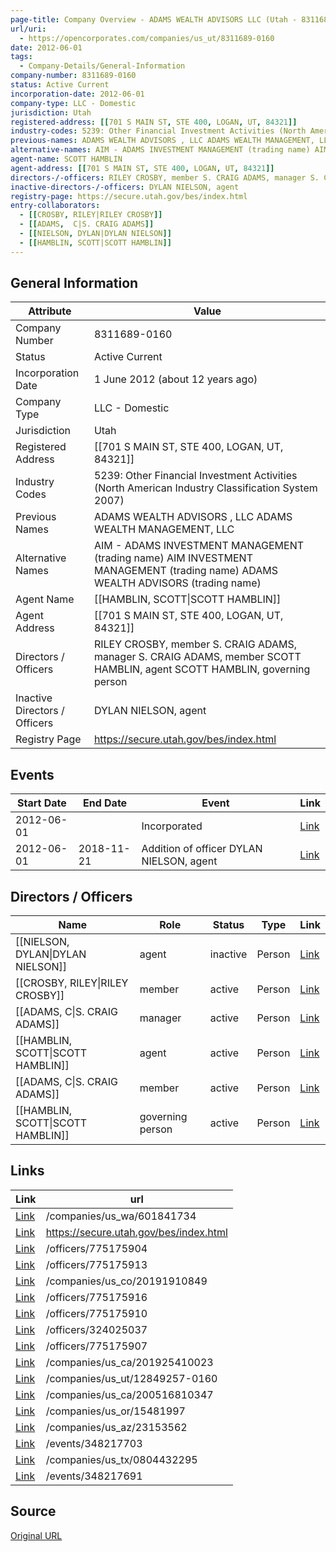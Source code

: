 ```yaml
---
page-title: Company Overview - ADAMS WEALTH ADVISORS LLC (Utah - 8311689-0160)
url/uri:
  - https://opencorporates.com/companies/us_ut/8311689-0160
date: 2012-06-01
tags:
  - Company-Details/General-Information
company-number: 8311689-0160
status: Active Current
incorporation-date: 2012-06-01
company-type: LLC - Domestic
jurisdiction: Utah
registered-address: [[701 S MAIN ST, STE 400, LOGAN, UT, 84321]]
industry-codes: 5239: Other Financial Investment Activities (North American Industry Classification System 2007)
previous-names: ADAMS WEALTH ADVISORS , LLC ADAMS WEALTH MANAGEMENT, LLC
alternative-names: AIM - ADAMS INVESTMENT MANAGEMENT (trading name) AIM INVESTMENT MANAGEMENT (trading name) ADAMS WEALTH ADVISORS (trading name)
agent-name: SCOTT HAMBLIN
agent-address: [[701 S MAIN ST, STE 400, LOGAN, UT, 84321]]
directors-/-officers: RILEY CROSBY, member S. CRAIG ADAMS, manager S. CRAIG ADAMS, member SCOTT HAMBLIN, agent SCOTT HAMBLIN, governing person
inactive-directors-/-officers: DYLAN NIELSON, agent
registry-page: https://secure.utah.gov/bes/index.html
entry-collaborators:
  - [[CROSBY, RILEY|RILEY CROSBY]]
  - [[ADAMS,  C|S. CRAIG ADAMS]]
  - [[NIELSON, DYLAN|DYLAN NIELSON]]
  - [[HAMBLIN, SCOTT|SCOTT HAMBLIN]]
---
```


## General Information
| Attribute          | Value                                       |
|--------------------|---------------------------------------------|
| Company Number     | 8311689-0160                                |
| Status             | Active Current                              |
| Incorporation Date | 1 June 2012 (about 12 years ago)            |
| Company Type       | LLC - Domestic                              |
| Jurisdiction       | Utah                                        |
| Registered Address | [[701 S MAIN ST, STE 400, LOGAN, UT, 84321]] |
| Industry Codes     | 5239: Other Financial Investment Activities (North American Industry Classification System 2007) |
| Previous Names     | ADAMS WEALTH ADVISORS , LLC ADAMS WEALTH MANAGEMENT, LLC |
| Alternative Names  | AIM - ADAMS INVESTMENT MANAGEMENT (trading name) AIM INVESTMENT MANAGEMENT (trading name) ADAMS WEALTH ADVISORS (trading name) |
| Agent Name         | [[HAMBLIN, SCOTT\|SCOTT HAMBLIN]]           |
| Agent Address      | [[701 S MAIN ST, STE 400, LOGAN, UT, 84321]] |
| Directors / Officers | RILEY CROSBY, member S. CRAIG ADAMS, manager S. CRAIG ADAMS, member SCOTT HAMBLIN, agent SCOTT HAMBLIN, governing person |
| Inactive Directors / Officers | DYLAN NIELSON, agent                        |
| Registry Page      | https://secure.utah.gov/bes/index.html      |

## Events

| Start Date | End Date   | Event                                                   | Link |
|------------|------------|-------------------------------------------------------|------|
| 2012-06-01 |            | Incorporated                                            | [Link](https://opencorporates.com/events/348217703) |
| 2012-06-01 | 2018-11-21 | Addition of officer DYLAN NIELSON, agent                | [Link](https://opencorporates.com/events/348217691) |

## Directors / Officers
| Name                 | Role            | Status     | Type        | Link |
|----------------------|-----------------|------------|-------------|------|
| [[NIELSON, DYLAN\|DYLAN NIELSON]] | agent           | inactive   | Person      | [Link](https://opencorporates.com/officers/324025037) |
| [[CROSBY, RILEY\|RILEY CROSBY]] | member          | active     | Person      | [Link](https://opencorporates.com/officers/775175904) |
| [[ADAMS,  C\|S. CRAIG ADAMS]] | manager         | active     | Person      | [Link](https://opencorporates.com/officers/775175907) |
| [[HAMBLIN, SCOTT\|SCOTT HAMBLIN]] | agent           | active     | Person      | [Link](https://opencorporates.com/officers/775175910) |
| [[ADAMS,  C\|S. CRAIG ADAMS]] | member          | active     | Person      | [Link](https://opencorporates.com/officers/775175913) |
| [[HAMBLIN, SCOTT\|SCOTT HAMBLIN]] | governing person | active     | Person      | [Link](https://opencorporates.com/officers/775175916) |

## Links
| Link   | url                            
|--------|--------------------------------|
| [Link](/companies/us_wa/601841734) |/companies/us_wa/601841734    |
| [Link](https://secure.utah.gov/bes/index.html) |https://secure.utah.gov/bes/index.html|
| [Link](/officers/775175904) |/officers/775175904           |
| [Link](/officers/775175913) |/officers/775175913           |
| [Link](/companies/us_co/20191910849) |/companies/us_co/20191910849  |
| [Link](/officers/775175916) |/officers/775175916           |
| [Link](/officers/775175910) |/officers/775175910           |
| [Link](/officers/324025037) |/officers/324025037           |
| [Link](/officers/775175907) |/officers/775175907           |
| [Link](/companies/us_ca/201925410023) |/companies/us_ca/201925410023 |
| [Link](/companies/us_ut/12849257-0160) |/companies/us_ut/12849257-0160|
| [Link](/companies/us_ca/200516810347) |/companies/us_ca/200516810347 |
| [Link](/companies/us_or/15481997) |/companies/us_or/15481997     |
| [Link](/companies/us_az/23153562) |/companies/us_az/23153562     |
| [Link](/events/348217703) |/events/348217703             |
| [Link](/companies/us_tx/0804432295) |/companies/us_tx/0804432295   |
| [Link](/events/348217691) |/events/348217691             |

## Source
[Original URL](https://opencorporates.com/companies/us_ut/8311689-0160)
